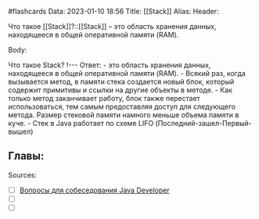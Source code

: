 #flashcards
Data: 2023-01-10 18:56
Title: [[Stack]]
Alias:
Header:

Что такое [[Stack]]?::[[Stack]] – это область хранения данных, находящееся в общей оперативной памяти (RAM).
<!--SR:!2023-03-11,3,310-->



Body:



Что такое Stack?
!---
Ответ:
	- это область хранения данных, находящееся в общей оперативной памяти (RAM).
	- Всякий раз, когда вызывается метод, в памяти стека создается новый блок, который содержит примитивы и ссылки на другие объекты в методе.
	- Как только метод заканчивает работу, блок также перестает использоваться, тем самым предоставляя доступ для следующего метода. Размер стековой памяти намного меньше объема памяти в куче.
	- Стек в Java работает по схеме LIFO (Последний-зашел-Первый-вышел)
<!--SR:!2023-03-14,3,370-->





Главы:
-


Sources:
- [ ] [Вопросы для собеседования Java Developer](https://github.com/enhorse/java-interview/blob/master/README.md#%D0%9E%D0%9E%D0%9F)
- [ ] []()
- [ ] []()

